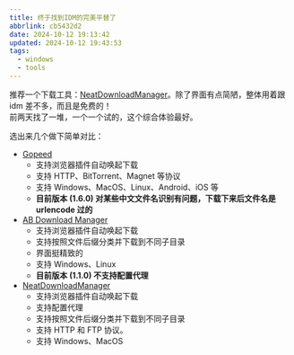 ```yaml
---
title: 终于找到IDM的完美平替了
abbrlink: cb5432d2
date: 2024-10-12 19:13:42
updated: 2024-10-12 19:43:53
tags:
  - windows
  - tools
---
```


推荐一个下载工具：[NeatDownloadManager](https://neatdownloadmanager.com)。除了界面有点简陋，整体用着跟 idm 差不多，而且是免费的！  
前两天找了一堆，一个一个试的，这个综合体验最好。  

选出来几个做下简单对比：

- [Gopeed](https://gopeed.com)
	- 支持浏览器插件自动唤起下载
	- 支持 HTTP、BitTorrent、Magnet 等协议
	- 支持 Windows、MacOS、Linux、Android、iOS 等
	- **目前版本 (1.6.0) 对某些中文文件名识别有问题，下载下来后文件名是 urlencode 过的**
- [AB Download Manager](https://abdownloadmanager.com/)
	- 支持浏览器插件自动唤起下载
	- 支持按照文件后缀分类并下载到不同子目录
	- 界面挺精致的
	- 支持 Windows、Linux
	- **目前版本 (1.1.0) 不支持配置代理**
- [NeatDownloadManager](https://neatdownloadmanager.com)
	- 支持浏览器插件自动唤起下载
	- 支持配置代理
	- 支持按照文件后缀分类并下载到不同子目录
	- 支持 HTTP 和 FTP 协议。
	- 支持 Windows、MacOS
